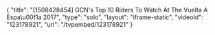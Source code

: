 {
    "title": "[1508428454] GCN's Top 10 Riders To Watch At The Vuelta A Espa\u00f1a 2017",
    "type": "solo",
    "layout": "iframe-static",
    "videoId": "123178921",
    "url": "\/tvpembed\/123178921"
}